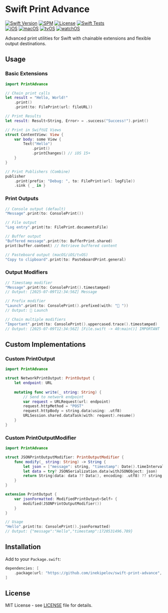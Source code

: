 # Swift Print Advance

[![Swift Version](https://img.shields.io/badge/Swift-5.0+-orange.svg)](https://swift.org/)
[![SPM](https://img.shields.io/badge/SPM-compatible-brightgreen.svg)](https://swift.org/package-manager/)
[![License](https://img.shields.io/badge/license-MIT-blue.svg)](LICENSE)
[![Swift Tests](https://github.com/inekipelov/swift-print-advance/actions/workflows/swift.yml/badge.svg)](https://github.com/inekipelov/swift-print-advance/actions/workflows/swift.yml)  
[![iOS](https://img.shields.io/badge/iOS-9.0+-blue.svg)](https://developer.apple.com/ios/)
[![macOS](https://img.shields.io/badge/macOS-10.13+-white.svg)](https://developer.apple.com/macos/)
[![tvOS](https://img.shields.io/badge/tvOS-9.0+-black.svg)](https://developer.apple.com/tvos/)
[![watchOS](https://img.shields.io/badge/watchOS-2.0+-orange.svg)](https://developer.apple.com/watchos/)

Advanced print utilities for Swift with chainable extensions and flexible output destinations.

## Usage

### Basic Extensions

```swift
import PrintAdvance

// Chain print calls
let result = "Hello, World!"
    .print()
    .print(to: FilePrint(url: fileURL))

// Print Results
let result: Result<String, Error> = .success("Success!").print()

// Print in SwiftUI Views
struct ContentView: View {
    var body: some View {
        Text("Hello")
            .print()
            .printChanges() // iOS 15+
    }
}

// Print Publishers (Combine)
publisher
    .print(prefix: "Debug: ", to: FilePrint(url: logFile))
    .sink { _ in }
```

### Print Outputs

```swift
// Console output (default)
"Message".print(to: ConsolePrint())

// File output
"Log entry".print(to: FilePrint.documentsFile)

// Buffer output
"Buffered message".print(to: BufferPrint.shared)
print(buffer.content) // Retrieve buffered content

// Pasteboard output (macOS/iOS/tvOS)
"Copy to clipboard".print(to: PasteboardPrint.general)
```

### Output Modifiers

```swift
// Timestamp modifier
"Message".print(to: ConsolePrint().timestamped)
// Output: [2025-07-09T12:34:56Z] Message

// Prefix modifier
"Launch".print(to: ConsolePrint().prefixed(with: "🚀 "))
// Output: 🚀 Launch

// Chain multiple modifiers
"Important".print(to: ConsolePrint().uppercased.trace().timestamped)
// Output: [2025-07-09T12:34:56Z] [File.swift -> 40:main()] IMPORTANT
```

## Custom Implementations

### Custom PrintOutput

```swift
import PrintAdvance

struct NetworkPrintOutput: PrintOutput {
    let endpoint: URL
    
    mutating func write(_ string: String) {
        // Send to network endpoint
        var request = URLRequest(url: endpoint)
        request.httpMethod = "POST"
        request.httpBody = string.data(using: .utf8)
        URLSession.shared.dataTask(with: request).resume()
    }
}
```

### Custom PrintOutputModifier

```swift
import PrintAdvance

struct JSONPrintOutputModifier: PrintOutputModifier {
    func modify(_ string: String) -> String {
        let json = ["message": string, "timestamp": Date().timeIntervalSince1970]
        let data = try? JSONSerialization.data(withJSONObject: json)
        return String(data: data ?? Data(), encoding: .utf8) ?? string
    }
}

extension PrintOutput {
    var jsonFormatted: ModifiedPrintOutput<Self> {
        modified(JSONPrintOutputModifier())
    }
}

// Usage
"Hello".print(to: ConsolePrint().jsonFormatted)
// Output: {"message":"Hello","timestamp":1720531496.789}
```

## Installation

Add to your `Package.swift`:

```swift
dependencies: [
    .package(url: "https://github.com/inekipelov/swift-print-advance", from: "0.1.0")
]
```

## License

MIT License - see [LICENSE](LICENSE) file for details.
